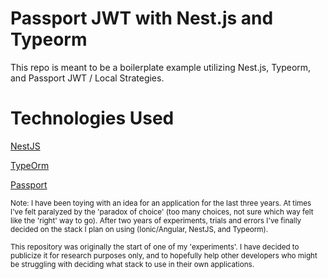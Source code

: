 # Passport JWT with Nest.js and Typeorm

This repo is meant to be a boilerplate example utilizing Nest.js, Typeorm, and Passport JWT / Local Strategies. 

# Technologies Used
[NestJS](https://nestjs.com/)

[TypeOrm](https://typeorm.io/)

[Passport](https://www.passportjs.org/)


<sub>Note: I have been toying with an idea for an application for the last three years. At times I've felt paralyzed by the 'paradox of choice' (too many choices, not sure which way felt like the 'right' way to go). After two years of experiments, trials and errors I've finally decided on the stack I plan on using (Ionic/Angular, NestJS, and Typeorm).<sub>

<sub>This repository was originally the start of one of my 'experiments'. I have decided to publicize it for research purposes only, and to hopefully help other developers who might be struggling with deciding what stack to use in their own applications. 
<sub>